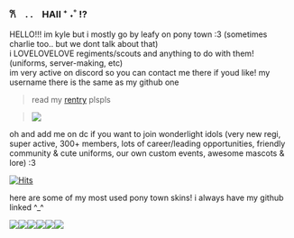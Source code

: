 ### 𐙚 . .　HAII ⁺ ˖˚ !?
HELLO!!! im kyle but i mostly go by leafy on pony town :3 (sometimes charlie too.. but we dont talk about that)   
i LOVELOVELOVE regiments/scouts and anything to do with them! (uniforms, server-making, etc)   
im very active on discord so you can contact me there if youd like! my username there is the same as my github one  
> read my [rentry](https://www.rentry.co/leafify) plspls

> ![](https://i.pinimg.com/564x/0b/a6/13/0ba61311453901d12467b1c3993aae6e.jpg)

oh and add me on dc if you want to join wonderlight idols (very new regi, super active, 300+ members, lots of career/leading opportunities, friendly community & cute uniforms, our own custom events, awesome mascots & lore) :3

[![Hits](https://hits.seeyoufarm.com/api/count/incr/badge.svg?url=https%3A%2F%2Fgithub.com%2Fleafaqua%2Fhit-counter&count_bg=%231E1E1E&title_bg=%23696969&icon=github.svg&icon_color=%23E7E7E7&title=VISITORS&edge_flat=false)](https://hits.seeyoufarm.com)

here are some of my most used pony town skins! i always have my github linked ^_^

![](https://i.postimg.cc/2jHb7C8h/pony-town-nirvanas-better-than-violet-trot-blinking-padded-1x.gif)![](https://i.postimg.cc/L50J930N/pony-town-i-my-green-bf-avm-trot-blinking-padded-ponyplush-1x.gif)![](https://i.postimg.cc/Rh03xDGW/pony-town-trot-blinking-padded-1x.gif)![](https://i.postimg.cc/pdNn5kVS/pony-town-uranus-solarballs-M-W-GF-trot-blinking-padded-1x.gif)![](https://i.postimg.cc/rpSR1WKw/pony-town-trot-blinking-padded-1x.gif)![](https://i.postimg.cc/0Qn63sGg/pony-town-girlkisser-catgirl-trot-blinking-padded-1x.gif)
